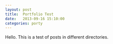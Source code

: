 ```yaml
---
layout: post
title:  Portfolio Test
date:   2013-09-16 15:10:00
categories: porty
---
```


Hello. This is a test of posts in different directories.
